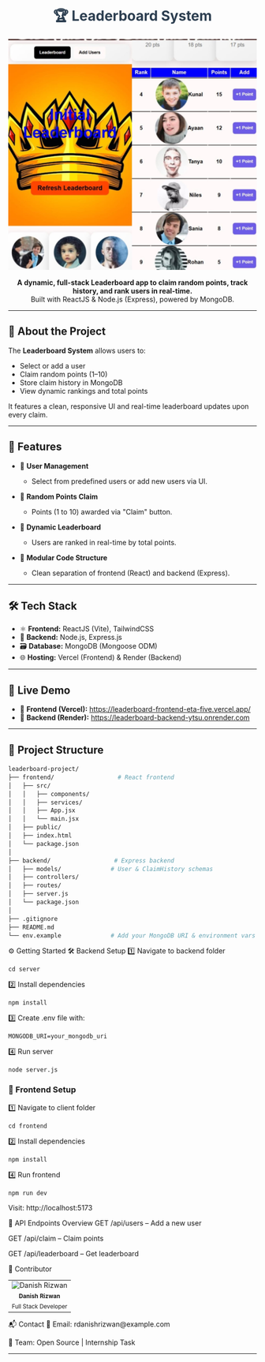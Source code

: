 <h1 align="center" style="color:#2c3e50;">🏆 Leaderboard System</h1>

<p align="center">
  <img src="./previewL.jpg" alt="Leaderboard Preview" width="600"/>
</p>

<p align="center">
  <b>A dynamic, full-stack Leaderboard app to claim random points, track history, and rank users in real-time.</b><br>
  Built with ReactJS & Node.js (Express), powered by MongoDB.
</p>

---

## 📄 About the Project

The **Leaderboard System** allows users to:
- Select or add a user
- Claim random points (1–10)
- Store claim history in MongoDB
- View dynamic rankings and total points

It features a clean, responsive UI and real-time leaderboard updates upon every claim.

---

## 🌟 Features

- 👥 **User Management**
  - Select from predefined users or add new users via UI.

- 🎲 **Random Points Claim**
  - Points (1 to 10) awarded via "Claim" button.

- 🧠 **Dynamic Leaderboard**
  - Users are ranked in real-time by total points.

- 🧩 **Modular Code Structure**
  - Clean separation of frontend (React) and backend (Express).

---

## 🛠️ Tech Stack

- ⚛️ **Frontend:** ReactJS (Vite), TailwindCSS
- 🧠 **Backend:** Node.js, Express.js
- 🗃️ **Database:** MongoDB (Mongoose ODM)
- 🌐 **Hosting:** Vercel (Frontend) & Render (Backend)

---

## 🚀 Live Demo

- 🔗 **Frontend (Vercel):** https://leaderboard-frontend-eta-five.vercel.app/
- 🔗 **Backend (Render):** https://leaderboard-backend-ytsu.onrender.com

---

## 📁 Project Structure

```bash
leaderboard-project/
├── frontend/                  # React frontend
│   ├── src/
│   │   ├── components/
│   │   ├── services/
│   │   ├── App.jsx
│   │   └── main.jsx
│   ├── public/
│   ├── index.html
│   └── package.json
│
├── backend/                  # Express backend
│   ├── models/              # User & ClaimHistory schemas
│   ├── controllers/
│   ├── routes/
│   ├── server.js
│   └── package.json
│
├── .gitignore
├── README.md
└── env.example              # Add your MongoDB URI & environment vars
```
⚙️ Getting Started
🛠 Backend Setup
1️⃣ Navigate to backend folder

```
cd server
```
2️⃣ Install dependencies

```
npm install
```
3️⃣ Create .env file with:

```
MONGODB_URI=your_mongodb_uri
```

4️⃣ Run server

```
node server.js
```

### 🎨 Frontend Setup
1️⃣ Navigate to client folder

```
cd frontend
```
2️⃣ Install dependencies

```
npm install
```
4️⃣ Run frontend

```
npm run dev
```
Visit: http://localhost:5173

🧪 API Endpoints Overview
GET /api/users – Add a new user

GET /api/claim – Claim points

GET /api/leaderboard – Get leaderboard

👤 Contributor
<table> <tr> <td align="center"> <img src="https://avatars.githubusercontent.com/u/164065390?v=4" width="80px;" alt="Danish Rizwan"/> <br /><sub><b>Danish Rizwan</b></sub><br /> <sub>Full Stack Developer</sub> </td> </tr> </table>
📬 Contact
📧 Email: rdanishrizwan@example.com

💼 Team: Open Source | Internship Task



---







